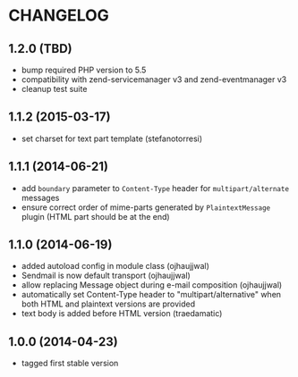 CHANGELOG
=========

1.2.0 (TBD)
-----------
* bump required PHP version to 5.5
* compatibility with zend-servicemanager v3 and zend-eventmanager v3
* cleanup test suite

1.1.2 (2015-03-17)
------------------
* set charset for text part template (stefanotorresi)

1.1.1 (2014-06-21)
------------------
* add `boundary` parameter to `Content-Type` header for `multipart/alternate` messages
* ensure correct order of mime-parts generated by `PlaintextMessage` plugin (HTML part should be at the end)

1.1.0 (2014-06-19)
------------------
* added autoload config in module class (ojhaujjwal)
* Sendmail is now default transport (ojhaujjwal)
* allow replacing Message object during e-mail composition (ojhaujjwal)
* automatically set Content-Type header to "multipart/alternative" when both HTML and plaintext versions
  are provided
* text body is added before HTML version (traedamatic)

1.0.0 (2014-04-23)
------------------

* tagged first stable version

